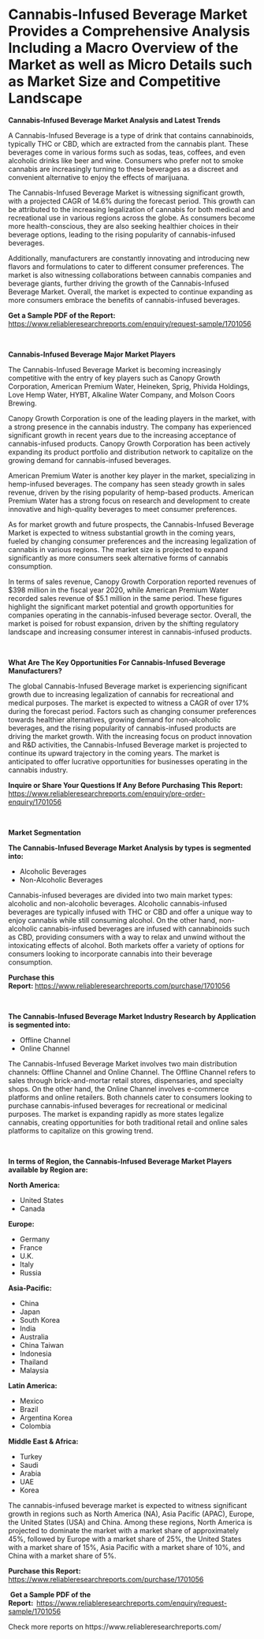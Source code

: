 <p><h1>Cannabis-Infused Beverage Market Provides a Comprehensive Analysis Including a Macro Overview of the Market as well as Micro Details such as Market Size and Competitive Landscape</h1></p><p><strong>Cannabis-Infused Beverage Market Analysis and Latest Trends</strong></p>
<p><p>A Cannabis-Infused Beverage is a type of drink that contains cannabinoids, typically THC or CBD, which are extracted from the cannabis plant. These beverages come in various forms such as sodas, teas, coffees, and even alcoholic drinks like beer and wine. Consumers who prefer not to smoke cannabis are increasingly turning to these beverages as a discreet and convenient alternative to enjoy the effects of marijuana.</p><p>The Cannabis-Infused Beverage Market is witnessing significant growth, with a projected CAGR of 14.6% during the forecast period. This growth can be attributed to the increasing legalization of cannabis for both medical and recreational use in various regions across the globe. As consumers become more health-conscious, they are also seeking healthier choices in their beverage options, leading to the rising popularity of cannabis-infused beverages.</p><p>Additionally, manufacturers are constantly innovating and introducing new flavors and formulations to cater to different consumer preferences. The market is also witnessing collaborations between cannabis companies and beverage giants, further driving the growth of the Cannabis-Infused Beverage Market. Overall, the market is expected to continue expanding as more consumers embrace the benefits of cannabis-infused beverages.</p></p>
<p><strong>Get a Sample PDF of the Report:&nbsp;</strong> <a href="https://www.reliableresearchreports.com/enquiry/request-sample/1701056">https://www.reliableresearchreports.com/enquiry/request-sample/1701056</a></p>
<p>&nbsp;</p>
<p><strong>Cannabis-Infused Beverage Major Market Players</strong></p>
<p><p>The Cannabis-Infused Beverage Market is becoming increasingly competitive with the entry of key players such as Canopy Growth Corporation, American Premium Water, Heineken, Sprig, Phivida Holdings, Love Hemp Water, HYBT, Alkaline Water Company, and Molson Coors Brewing. </p><p>Canopy Growth Corporation is one of the leading players in the market, with a strong presence in the cannabis industry. The company has experienced significant growth in recent years due to the increasing acceptance of cannabis-infused products. Canopy Growth Corporation has been actively expanding its product portfolio and distribution network to capitalize on the growing demand for cannabis-infused beverages.</p><p>American Premium Water is another key player in the market, specializing in hemp-infused beverages. The company has seen steady growth in sales revenue, driven by the rising popularity of hemp-based products. American Premium Water has a strong focus on research and development to create innovative and high-quality beverages to meet consumer preferences.</p><p>As for market growth and future prospects, the Cannabis-Infused Beverage Market is expected to witness substantial growth in the coming years, fueled by changing consumer preferences and the increasing legalization of cannabis in various regions. The market size is projected to expand significantly as more consumers seek alternative forms of cannabis consumption.</p><p>In terms of sales revenue, Canopy Growth Corporation reported revenues of $398 million in the fiscal year 2020, while American Premium Water recorded sales revenue of $5.1 million in the same period. These figures highlight the significant market potential and growth opportunities for companies operating in the cannabis-infused beverage sector. Overall, the market is poised for robust expansion, driven by the shifting regulatory landscape and increasing consumer interest in cannabis-infused products.</p></p>
<p>&nbsp;</p>
<p><strong>What Are The Key Opportunities For Cannabis-Infused Beverage Manufacturers?</strong></p>
<p><p>The global Cannabis-Infused Beverage market is experiencing significant growth due to increasing legalization of cannabis for recreational and medical purposes. The market is expected to witness a CAGR of over 17% during the forecast period. Factors such as changing consumer preferences towards healthier alternatives, growing demand for non-alcoholic beverages, and the rising popularity of cannabis-infused products are driving the market growth. With the increasing focus on product innovation and R&D activities, the Cannabis-Infused Beverage market is projected to continue its upward trajectory in the coming years. The market is anticipated to offer lucrative opportunities for businesses operating in the cannabis industry.</p></p>
<p><strong>Inquire or Share Your Questions If Any Before Purchasing This Report:</strong> <a href="https://www.reliableresearchreports.com/enquiry/pre-order-enquiry/1701056">https://www.reliableresearchreports.com/enquiry/pre-order-enquiry/1701056</a></p>
<p>&nbsp;</p>
<p><strong>Market Segmentation</strong></p>
<p><strong>The Cannabis-Infused Beverage Market Analysis by types is segmented into:</strong></p>
<p><ul><li>Alcoholic Beverages</li><li>Non-Alcoholic Beverages</li></ul></p>
<p><p>Cannabis-infused beverages are divided into two main market types: alcoholic and non-alcoholic beverages. Alcoholic cannabis-infused beverages are typically infused with THC or CBD and offer a unique way to enjoy cannabis while still consuming alcohol. On the other hand, non-alcoholic cannabis-infused beverages are infused with cannabinoids such as CBD, providing consumers with a way to relax and unwind without the intoxicating effects of alcohol. Both markets offer a variety of options for consumers looking to incorporate cannabis into their beverage consumption.</p></p>
<p><strong>Purchase this Report:&nbsp;</strong><a href="https://www.reliableresearchreports.com/purchase/1701056">https://www.reliableresearchreports.com/purchase/1701056</a></p>
<p>&nbsp;</p>
<p><strong>The Cannabis-Infused Beverage Market Industry Research by Application is segmented into:</strong></p>
<p><ul><li>Offline Channel</li><li>Online Channel</li></ul></p>
<p><p>The Cannabis-Infused Beverage Market involves two main distribution channels: Offline Channel and Online Channel. The Offline Channel refers to sales through brick-and-mortar retail stores, dispensaries, and specialty shops. On the other hand, the Online Channel involves e-commerce platforms and online retailers. Both channels cater to consumers looking to purchase cannabis-infused beverages for recreational or medicinal purposes. The market is expanding rapidly as more states legalize cannabis, creating opportunities for both traditional retail and online sales platforms to capitalize on this growing trend.</p></p>
<p>&nbsp;</p>
<p><strong>In terms of Region, the Cannabis-Infused Beverage Market Players available by Region are:</strong></p>
<p>
    <p> <strong> North America: </strong>
        <ul>
            <li>United States</li>
            <li>Canada</li>
        </ul>
        </p> 
    <p> <strong> Europe: </strong>
        <ul>
            <li>Germany</li>
            <li>France</li>
            <li>U.K.</li>
            <li>Italy</li>
            <li>Russia</li>
        </ul>
        </p> 
    <p> <strong> Asia-Pacific: </strong>
        <ul>
            <li>China</li>
            <li>Japan</li>
            <li>South Korea</li>
            <li>India</li>
            <li>Australia</li>
            <li>China Taiwan</li>
            <li>Indonesia</li>
            <li>Thailand</li>
            <li>Malaysia</li>
        </ul>
        </p> 
    <p> <strong> Latin America: </strong>
        <ul>
            <li>Mexico</li>
            <li>Brazil</li>
            <li>Argentina Korea</li>
            <li>Colombia</li>
        </ul>
        </p> 
    <p> <strong> Middle East & Africa: </strong>
        <ul>
            <li>Turkey</li>
            <li>Saudi</li>
            <li>Arabia</li>
            <li>UAE</li>
            <li>Korea</li>
        </ul>
    </p>
    </p>
<p><p>The cannabis-infused beverage market is expected to witness significant growth in regions such as North America (NA), Asia Pacific (APAC), Europe, the United States (USA) and China. Among these regions, North America is projected to dominate the market with a market share of approximately 45%, followed by Europe with a market share of 25%, the United States with a market share of 15%, Asia Pacific with a market share of 10%, and China with a market share of 5%.</p></p>
<p><strong>Purchase this Report: </strong><a href="https://www.reliableresearchreports.com/purchase/1701056">https://www.reliableresearchreports.com/purchase/1701056</a></p>
<p>&nbsp;<strong>Get a Sample PDF of the Report:&nbsp;&nbsp;</strong><a href="https://www.reliableresearchreports.com/enquiry/request-sample/1701056">https://www.reliableresearchreports.com/enquiry/request-sample/1701056</a></p>
<p><strong></strong></p>
<p>Check more reports on https://www.reliableresearchreports.com/</p>
